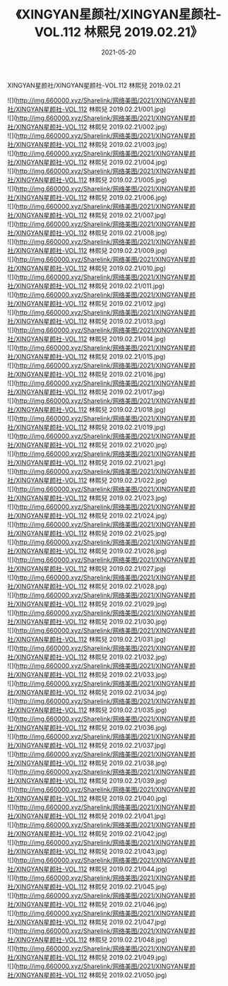 ﻿---
layout: post
title:  《XINGYAN星颜社/XINGYAN星颜社-VOL.112 林熙兒 2019.02.21》
date:   2021-05-20
img: http://img.660000.xyz/Sharelink/网络美图/2021/XINGYAN星颜社/XINGYAN星颜社-VOL.112 林熙兒 2019.02.21/000.jpg
categories: [美女, 清纯, 唯美]
---

XINGYAN星颜社/XINGYAN星颜社-VOL.112 林熙兒 2019.02.21

 ![](http://img.660000.xyz/Sharelink/网络美图/2021/XINGYAN星颜社/XINGYAN星颜社-VOL.112 林熙兒 2019.02.21/001.jpg) <br>![](http://img.660000.xyz/Sharelink/网络美图/2021/XINGYAN星颜社/XINGYAN星颜社-VOL.112 林熙兒 2019.02.21/002.jpg) <br>![](http://img.660000.xyz/Sharelink/网络美图/2021/XINGYAN星颜社/XINGYAN星颜社-VOL.112 林熙兒 2019.02.21/003.jpg) <br>![](http://img.660000.xyz/Sharelink/网络美图/2021/XINGYAN星颜社/XINGYAN星颜社-VOL.112 林熙兒 2019.02.21/004.jpg) <br>![](http://img.660000.xyz/Sharelink/网络美图/2021/XINGYAN星颜社/XINGYAN星颜社-VOL.112 林熙兒 2019.02.21/005.jpg) <br>![](http://img.660000.xyz/Sharelink/网络美图/2021/XINGYAN星颜社/XINGYAN星颜社-VOL.112 林熙兒 2019.02.21/006.jpg) <br>![](http://img.660000.xyz/Sharelink/网络美图/2021/XINGYAN星颜社/XINGYAN星颜社-VOL.112 林熙兒 2019.02.21/007.jpg) <br>![](http://img.660000.xyz/Sharelink/网络美图/2021/XINGYAN星颜社/XINGYAN星颜社-VOL.112 林熙兒 2019.02.21/008.jpg) <br>![](http://img.660000.xyz/Sharelink/网络美图/2021/XINGYAN星颜社/XINGYAN星颜社-VOL.112 林熙兒 2019.02.21/009.jpg) <br>![](http://img.660000.xyz/Sharelink/网络美图/2021/XINGYAN星颜社/XINGYAN星颜社-VOL.112 林熙兒 2019.02.21/010.jpg) <br>![](http://img.660000.xyz/Sharelink/网络美图/2021/XINGYAN星颜社/XINGYAN星颜社-VOL.112 林熙兒 2019.02.21/011.jpg) <br>![](http://img.660000.xyz/Sharelink/网络美图/2021/XINGYAN星颜社/XINGYAN星颜社-VOL.112 林熙兒 2019.02.21/012.jpg) <br>![](http://img.660000.xyz/Sharelink/网络美图/2021/XINGYAN星颜社/XINGYAN星颜社-VOL.112 林熙兒 2019.02.21/013.jpg) <br>![](http://img.660000.xyz/Sharelink/网络美图/2021/XINGYAN星颜社/XINGYAN星颜社-VOL.112 林熙兒 2019.02.21/014.jpg) <br>![](http://img.660000.xyz/Sharelink/网络美图/2021/XINGYAN星颜社/XINGYAN星颜社-VOL.112 林熙兒 2019.02.21/015.jpg) <br>![](http://img.660000.xyz/Sharelink/网络美图/2021/XINGYAN星颜社/XINGYAN星颜社-VOL.112 林熙兒 2019.02.21/016.jpg) <br>![](http://img.660000.xyz/Sharelink/网络美图/2021/XINGYAN星颜社/XINGYAN星颜社-VOL.112 林熙兒 2019.02.21/017.jpg) <br>![](http://img.660000.xyz/Sharelink/网络美图/2021/XINGYAN星颜社/XINGYAN星颜社-VOL.112 林熙兒 2019.02.21/018.jpg) <br>![](http://img.660000.xyz/Sharelink/网络美图/2021/XINGYAN星颜社/XINGYAN星颜社-VOL.112 林熙兒 2019.02.21/019.jpg) <br>![](http://img.660000.xyz/Sharelink/网络美图/2021/XINGYAN星颜社/XINGYAN星颜社-VOL.112 林熙兒 2019.02.21/020.jpg) <br>![](http://img.660000.xyz/Sharelink/网络美图/2021/XINGYAN星颜社/XINGYAN星颜社-VOL.112 林熙兒 2019.02.21/021.jpg) <br>![](http://img.660000.xyz/Sharelink/网络美图/2021/XINGYAN星颜社/XINGYAN星颜社-VOL.112 林熙兒 2019.02.21/022.jpg) <br>![](http://img.660000.xyz/Sharelink/网络美图/2021/XINGYAN星颜社/XINGYAN星颜社-VOL.112 林熙兒 2019.02.21/023.jpg) <br>![](http://img.660000.xyz/Sharelink/网络美图/2021/XINGYAN星颜社/XINGYAN星颜社-VOL.112 林熙兒 2019.02.21/024.jpg) <br>![](http://img.660000.xyz/Sharelink/网络美图/2021/XINGYAN星颜社/XINGYAN星颜社-VOL.112 林熙兒 2019.02.21/025.jpg) <br>![](http://img.660000.xyz/Sharelink/网络美图/2021/XINGYAN星颜社/XINGYAN星颜社-VOL.112 林熙兒 2019.02.21/026.jpg) <br>![](http://img.660000.xyz/Sharelink/网络美图/2021/XINGYAN星颜社/XINGYAN星颜社-VOL.112 林熙兒 2019.02.21/027.jpg) <br>![](http://img.660000.xyz/Sharelink/网络美图/2021/XINGYAN星颜社/XINGYAN星颜社-VOL.112 林熙兒 2019.02.21/028.jpg) <br>![](http://img.660000.xyz/Sharelink/网络美图/2021/XINGYAN星颜社/XINGYAN星颜社-VOL.112 林熙兒 2019.02.21/029.jpg) <br>![](http://img.660000.xyz/Sharelink/网络美图/2021/XINGYAN星颜社/XINGYAN星颜社-VOL.112 林熙兒 2019.02.21/030.jpg) <br>![](http://img.660000.xyz/Sharelink/网络美图/2021/XINGYAN星颜社/XINGYAN星颜社-VOL.112 林熙兒 2019.02.21/031.jpg) <br>![](http://img.660000.xyz/Sharelink/网络美图/2021/XINGYAN星颜社/XINGYAN星颜社-VOL.112 林熙兒 2019.02.21/032.jpg) <br>![](http://img.660000.xyz/Sharelink/网络美图/2021/XINGYAN星颜社/XINGYAN星颜社-VOL.112 林熙兒 2019.02.21/033.jpg) <br>![](http://img.660000.xyz/Sharelink/网络美图/2021/XINGYAN星颜社/XINGYAN星颜社-VOL.112 林熙兒 2019.02.21/034.jpg) <br>![](http://img.660000.xyz/Sharelink/网络美图/2021/XINGYAN星颜社/XINGYAN星颜社-VOL.112 林熙兒 2019.02.21/035.jpg) <br>![](http://img.660000.xyz/Sharelink/网络美图/2021/XINGYAN星颜社/XINGYAN星颜社-VOL.112 林熙兒 2019.02.21/036.jpg) <br>![](http://img.660000.xyz/Sharelink/网络美图/2021/XINGYAN星颜社/XINGYAN星颜社-VOL.112 林熙兒 2019.02.21/037.jpg) <br>![](http://img.660000.xyz/Sharelink/网络美图/2021/XINGYAN星颜社/XINGYAN星颜社-VOL.112 林熙兒 2019.02.21/038.jpg) <br>![](http://img.660000.xyz/Sharelink/网络美图/2021/XINGYAN星颜社/XINGYAN星颜社-VOL.112 林熙兒 2019.02.21/039.jpg) <br>![](http://img.660000.xyz/Sharelink/网络美图/2021/XINGYAN星颜社/XINGYAN星颜社-VOL.112 林熙兒 2019.02.21/040.jpg) <br>![](http://img.660000.xyz/Sharelink/网络美图/2021/XINGYAN星颜社/XINGYAN星颜社-VOL.112 林熙兒 2019.02.21/041.jpg) <br>![](http://img.660000.xyz/Sharelink/网络美图/2021/XINGYAN星颜社/XINGYAN星颜社-VOL.112 林熙兒 2019.02.21/042.jpg) <br>![](http://img.660000.xyz/Sharelink/网络美图/2021/XINGYAN星颜社/XINGYAN星颜社-VOL.112 林熙兒 2019.02.21/043.jpg) <br>![](http://img.660000.xyz/Sharelink/网络美图/2021/XINGYAN星颜社/XINGYAN星颜社-VOL.112 林熙兒 2019.02.21/044.jpg) <br>![](http://img.660000.xyz/Sharelink/网络美图/2021/XINGYAN星颜社/XINGYAN星颜社-VOL.112 林熙兒 2019.02.21/045.jpg) <br>![](http://img.660000.xyz/Sharelink/网络美图/2021/XINGYAN星颜社/XINGYAN星颜社-VOL.112 林熙兒 2019.02.21/046.jpg) <br>![](http://img.660000.xyz/Sharelink/网络美图/2021/XINGYAN星颜社/XINGYAN星颜社-VOL.112 林熙兒 2019.02.21/047.jpg) <br>![](http://img.660000.xyz/Sharelink/网络美图/2021/XINGYAN星颜社/XINGYAN星颜社-VOL.112 林熙兒 2019.02.21/048.jpg) <br>![](http://img.660000.xyz/Sharelink/网络美图/2021/XINGYAN星颜社/XINGYAN星颜社-VOL.112 林熙兒 2019.02.21/049.jpg) <br>![](http://img.660000.xyz/Sharelink/网络美图/2021/XINGYAN星颜社/XINGYAN星颜社-VOL.112 林熙兒 2019.02.21/050.jpg) <br>